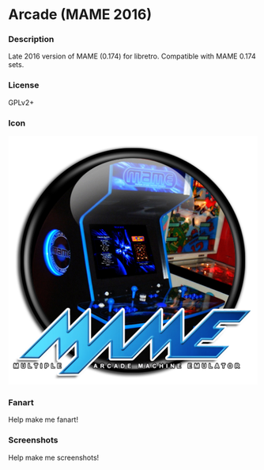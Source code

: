 # Arcade (MAME 2016)

### Description

Late 2016 version of MAME (0.174) for libretro. Compatible with MAME 0.174 sets.

### License

GPLv2+

### Icon

![Arcade (MAME 2016) icon](game.libretro.mame2016/resources/icon.png)

### Fanart

Help make me fanart!

### Screenshots

Help make me screenshots!

